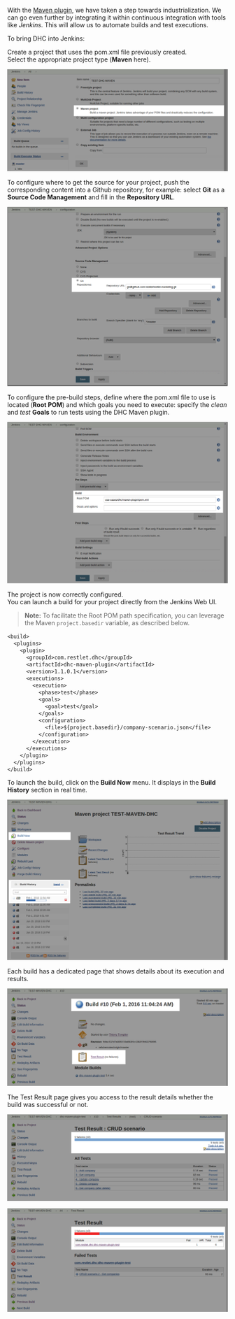 With the [Maven plugin](./test-reports-maven "Maven plugin"), we have taken a step towards industrialization. We can go even further by integrating it within continuous integration with tools like *Jenkins*. This will allow us to automate builds and test executions.

To bring DHC into Jenkins:

Create a project that uses the pom.xml file previously created.  
Select the appropriate project type (**Maven** here).

![Maven project](images/01-jenkins-create-dhc-maven1.png "Maven project")

To configure where to get the source for your project, push the corresponding content into a Github repository, for example: select **Git** as a **Source Code Management** and fill in the **Repository URL**.

![Git repo](images/02-jenkins-create-dhc-maven2.png "Git repo")

To configure the pre-build steps, define where the pom.xml file to use is located (**Root POM**) and which goals you need to execute: specify the *clean* and *test* **Goals** to run tests using the DHC Maven plugin.

![Root pom & goals](images/03-jenkins-create-dhc-maven3.png "Root pom & goals")

The project is now correctly configured.  
You can launch a build for your project directly from the Jenkins Web UI.

>**Note:** To facilitate the Root POM path specification, you can leverage the Maven ```project.basedir``` variable, as described below.
<pre class="language-html"><code class="language-html">&lt;build&gt;
  &lt;plugins&gt;
    &lt;plugin&gt;
      &lt;groupId&gt;com.restlet.dhc&lt;/groupId&gt;
      &lt;artifactId&gt;dhc-maven-plugin&lt;/artifactId&gt;
      &lt;version&gt;1.1.0.1&lt;/version&gt;
      &lt;executions&gt;
        &lt;execution&gt;
          &lt;phase&gt;test&lt;/phase&gt;
          &lt;goals&gt;
            &lt;goal&gt;test&lt;/goal&gt;
          &lt;/goals&gt;
          &lt;configuration&gt;
            &lt;file&gt;${project.basedir}/company-scenario.json&lt;/file&gt;
          &lt;/configuration&gt;
        &lt;/execution&gt;
      &lt;/executions&gt;
    &lt;/plugin&gt;
  &lt;/plugins&gt;
&lt;/build&gt;
</code></pre>

To launch the build, click on the **Build Now** menu. It displays in the **Build History** section in real time.

![Build now](images/04-jenkins-dhc-maven-build-now.png "Build now")

Each build has a dedicated page that shows details about its execution and results.

![Execution details](images/05-jenkins-build-hints-success.png "Execution details")

The Test Result page gives you access to the result details whether the build was successful or not.

![Successful build](images/07-jenkins-build-test-result-success-details.png "Successful build")

![Build failed](images/09-jenkins-build-test-result-failure.png "Build failed")
